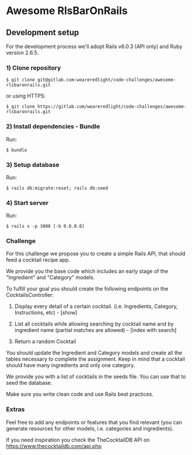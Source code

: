 # Awesome RlsBarOnRails


## Development setup
For the development process we'll adopt Rails v6.0.3 (API only) and Ruby version 2.6.5.

### 1) Clone repository

    $ git clone git@gitlab.com:weareredlight/code-challenges/awesome-rlsbaronrails.git

or using HTTPS:

    $ git clone https://gitlab.com/weareredlight/code-challenges/awesome-rlsbaronrails.git

### 2) Install dependencies - Bundle
  Run:

    $ bundle

### 3) Setup database
  Run:

    $ rails db:migrate:reset; rails db:seed

### 4) Start server
  Run:

    $ rails s -p 3000 [-b 0.0.0.0]


### Challenge

For this challenge we propose you to create a simple Rails API, that should feed a cocktail recipe app.

We provide you the base code which includes an early stage of the "Ingredient" and "Category" models.

To fulfill your goal you should create the following endpoints on the CocktailsController:

1) Display every detail of a certain cocktail. (i.e. Ingredients, Category, Instructions, etc) - [show]

2) List all cocktails while allowing searching by cocktail name and by ingredient name (partial matches are allowed) - [index with search]

3) Return a random Cocktail

You should update the Ingredient and Category models and create all the tables necessary to complete the assignment. Keep in mind that a cocktail should have many ingredients and only one category.

We provide you with a list of cocktails in the seeds file. You can use that to seed the database.

Make sure you write clean code and use Rails best practices.


### Extras

Feel free to add any endpoints or features that you find relevant (you can generate resources for other models, i.e. categories and ingredients).

If you need inspiration you check the TheCocktailDB API on https://www.thecocktaildb.com/api.php
